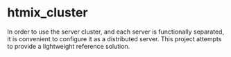 # htmix_cluster

In order to use the server cluster, and each server is functionally separated, it is convenient to configure it as a distributed server. This project attempts to provide a lightweight reference solution.